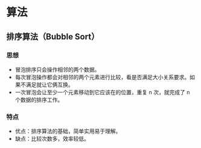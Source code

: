 # 算法

## 排序算法（Bubble Sort）
### 思想
* 冒泡排序只会操作相邻的两个数据。
* 每次冒泡操作都会对相邻的两个元素进行比较，看是否满足大小关系要求。如果不满足就让它俩互换。
* 一次冒泡会让至少一个元素移动到它应该在的位置，重复 n 次，就完成了 n 个数据的排序工作。

### 特点

* 优点：排序算法的基础，简单实用易于理解。
* 缺点：比较次数多，效率较低。




